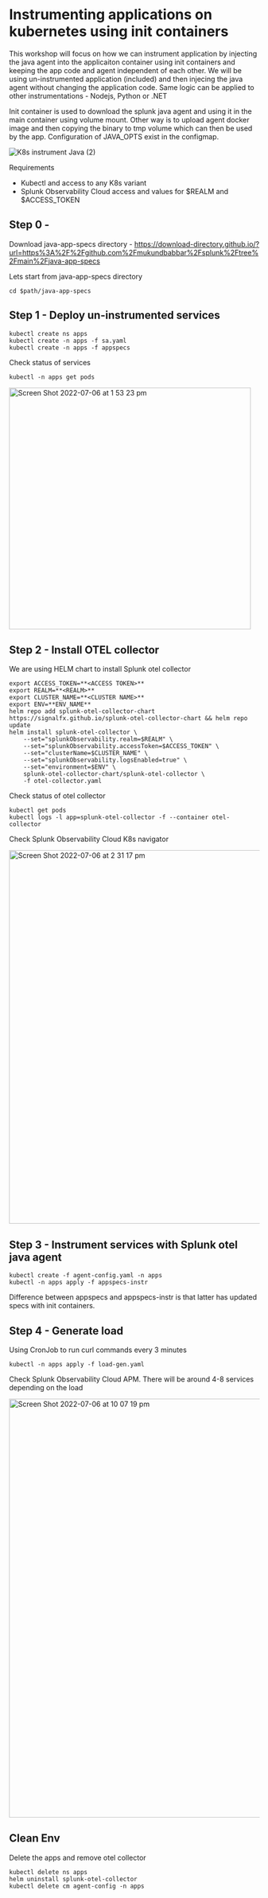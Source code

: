 # Instrumenting applications on kubernetes using init containers

This workshop will focus on how we can instrument application by injecting the java agent into the applicaiton container using init containers and keeping the app code and agent independent of each other. We will be using un-instrumented application (included) and then injecing the java agent without changing the application code. Same logic can be applied to other instrumentations - Nodejs, Python or .NET

Init container is used to download the splunk java agent and using it in the main container using volume mount. Other way is to upload agent docker image and then copying the binary to tmp volume which can then be used by the app. Configuration of JAVA_OPTS exist in the configmap.

![K8s instrument Java (2)](https://user-images.githubusercontent.com/5012739/177473597-584bdd37-d8fb-4d40-a618-a0bbdebdfe35.jpeg)


Requirements
- Kubectl and access to any K8s variant
- Splunk Observability Cloud access and values for $REALM and $ACCESS_TOKEN

## Step 0 - 

Download java-app-specs directory - https://download-directory.github.io/?url=https%3A%2F%2Fgithub.com%2Fmukundbabbar%2Fsplunk%2Ftree%2Fmain%2Fjava-app-specs

Lets start from java-app-specs directory

```
cd $path/java-app-specs
```

## Step 1 - Deploy un-instrumented services

```
kubectl create ns apps
kubectl create -n apps -f sa.yaml
kubectl create -n apps -f appspecs
```

Check status of services

```
kubectl -n apps get pods
```

<img width="486" alt="Screen Shot 2022-07-06 at 1 53 23 pm" src="https://user-images.githubusercontent.com/5012739/177464677-4e5c833c-bf56-40bc-ba15-9c3351e483f0.png">

## Step 2 - Install OTEL collector

We are using HELM chart to install Splunk otel collector

```
export ACCESS_TOKEN=**<ACCESS TOKEN>**
export REALM=**<REALM>**
export CLUSTER_NAME=**<CLUSTER NAME>**
export ENV=**ENV_NAME**
helm repo add splunk-otel-collector-chart https://signalfx.github.io/splunk-otel-collector-chart && helm repo update
helm install splunk-otel-collector \
    --set="splunkObservability.realm=$REALM" \
    --set="splunkObservability.accessToken=$ACCESS_TOKEN" \
    --set="clusterName=$CLUSTER_NAME" \
    --set="splunkObservability.logsEnabled=true" \
    --set="environment=$ENV" \
    splunk-otel-collector-chart/splunk-otel-collector \
    -f otel-collector.yaml   
```

Check status of otel collector

```
kubectl get pods
kubectl logs -l app=splunk-otel-collector -f --container otel-collector
```

Check Splunk Observability Cloud K8s navigator  

<img width="751" alt="Screen Shot 2022-07-06 at 2 31 17 pm" src="https://user-images.githubusercontent.com/5012739/177468982-b06a16f9-a54c-418e-9aa7-661a00063dec.png">

## Step 3 - Instrument services with Splunk otel java agent

```
kubectl create -f agent-config.yaml -n apps
kubectl -n apps apply -f appspecs-instr
```

Difference between appspecs and appspecs-instr is that latter has updated specs with init containers.

## Step 4 - Generate load 

Using CronJob to run curl commands every 3 minutes

```
kubectl -n apps apply -f load-gen.yaml
```

Check Splunk Observability Cloud APM. There will be around 4-8 services depending on the load

<img width="842" alt="Screen Shot 2022-07-06 at 10 07 19 pm" src="https://user-images.githubusercontent.com/5012739/177546499-dca056d8-dad8-4141-82b8-42b80dc274ee.png">

## Clean Env

Delete the apps and remove otel collector

```
kubectl delete ns apps
helm uninstall splunk-otel-collector
kubectl delete cm agent-config -n apps
```

